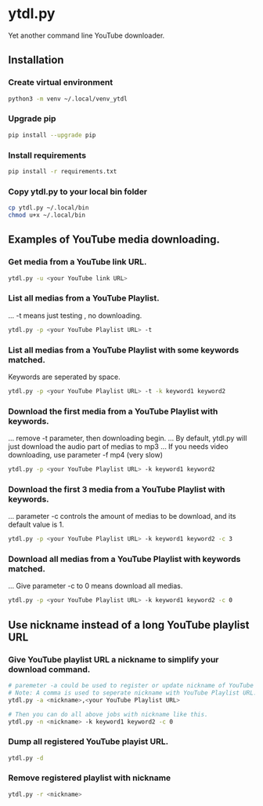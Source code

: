 # ytdl.py
Yet another command line YouTube downloader.

## Installation
### Create virtual environment
```bash
python3 -m venv ~/.local/venv_ytdl
```
### Upgrade pip
```bash
pip install --upgrade pip
```
### Install requirements
```bash
pip install -r requirements.txt
```
### Copy ytdl.py to your local bin folder
```bash
cp ytdl.py ~/.local/bin
chmod u+x ~/.local/bin
```

## Examples of YouTube media downloading.
### Get media from a YouTube link URL.
```bash
ytdl.py -u <your YouTube link URL>
```
### List all medias from a YouTube Playlist.
... -t means just testing , no downloading.
```bash
ytdl.py -p <your YouTube Playlist URL> -t
```
### List all medias from a YouTube Playlist with some keywords matched.
Keywords are seperated by space.
```bash
ytdl.py -p <your YouTube Playlist URL> -t -k keyword1 keyword2
```
### Download the first media from a YouTube Playlist with keywords.
... remove -t parameter, then downloading begin.
... By default, ytdl.py will just download the audio part of medias to mp3
... If you needs video downloading, use parameter -f mp4 (very slow)
```bash
ytdl.py -p <your YouTube Playlist URL> -k keyword1 keyword2
```
### Download the first 3 media from a YouTube Playlist with keywords.

... parameter -c controls the amount of medias to be download, and its default value is 1.
```bash
ytdl.py -p <your YouTube Playlist URL> -k keyword1 keyword2 -c 3
```

### Download all medias from a YouTube Playlist with keywords matched.

... Give parameter -c to 0 means download all medias.

```bash
ytdl.py -p <your YouTube Playlist URL> -k keyword1 keyword2 -c 0
```
## Use nickname instead of a long YouTube playlist URL
### Give YouTube playlist URL a nickname to simplify your download command.

```bash
# paremeter -a could be used to register or update nickname of YouTube Playlist
# Note: A comma is used to seperate nickname with YouTube Playlist URL.
ytdl.py -a <nickname>,<your YouTube Playlist URL>

# Then you can do all above jobs with nickname like this.
ytdl.py -n <nickname> -k keyword1 keyword2 -c 0
```
### Dump all registered YouTube playist URL.
```bash
ytdl.py -d
```

### Remove registered playlist with nickname
```bash
ytdl.py -r <nickname>
```
